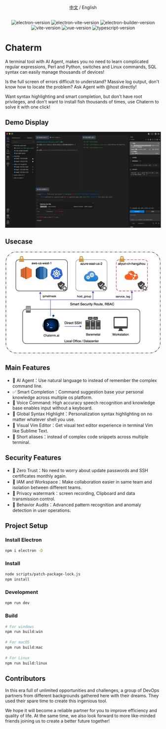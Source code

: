 <div align="center">
  <a href="./README_zh.md">中文</a> / English
</div>
<br>
<p align="center">
<img src="https://img.shields.io/github/package-json/dependency-version/chaterm/Chaterm/dev/electron" alt="electron-version">
<img src="https://img.shields.io/github/package-json/dependency-version/chaterm/Chaterm/dev/electron-vite" alt="electron-vite-version" />
<img src="https://img.shields.io/github/package-json/dependency-version/chaterm/Chaterm/dev/electron-builder" alt="electron-builder-version" />
<img src="https://img.shields.io/github/package-json/dependency-version/chaterm/Chaterm/dev/vite" alt="vite-version" />
<img src="https://img.shields.io/github/package-json/dependency-version/chaterm/Chaterm/dev/vue" alt="vue-version" />
<img src="https://img.shields.io/github/package-json/dependency-version/chaterm/Chaterm/dev/typescript" alt="typescript-version" />
</p>

# Chaterm

A terminal tool with AI Agent, makes you no need to learn complicated regular expressions, Perl and Python, switches and Linux commands, SQL syntax can easily manage thousands of devices!

Is the full screen of errors difficult to understand? Massive log output, don't know how to locate the problem? Ask Agent with @host directly!

Want syntax highlighting and smart completion, but don't have root privileges, and don't want to install fish thousands of times, use Chaterm to solve it with one click!

## Demo Display

![Preview image](resources/demo.jpg)

## Usecase

![Preview image](resources/deploy.jpg)

## Main Features

- 🤖️ AI Agent：Use natural language to instead of remember the complex command line.
- ✅ Smart Completion：Command suggestion base your personal knowledge across multiple os platform.
- 💬 Voice Command: High accuracy speech recognition and knowledge base enables input without a keyboard.
- 🌟 Global Syntax Highlight：Personalization syntax highlighting on no matter whatever shell you use.
- 📄 Visual Vim Editor：Get visual text editor experience in terminal Vim like Sublime Text.
- 🎹 Short aliases：instead of complex code snippets across multiple terminal.

## Security Features

- 🔐 Zero Trust：No need to worry about update passwords and SSH certificates monthly again.
- 💼 IAM and Workspace：Make collaboration easier in same team and isolation between different teams.
- 🔏 Privacy watermark：screen recording, Clipboard and data transmission control.
- 🔎 Behavior Audits：Advanced pattern recognition and anomaly detection in user operations.

## Project Setup

### Install Electron

```sh
npm i electron -D
```

### Install

```bash
node scripts/patch-package-lock.js
npm install
```

### Development

```bash
npm run dev
```

### Build

```bash
# For windows
npm run build:win

# For macOS
npm run build:mac

# For Linux
npm run build:linux
```

## Contributors

In this era full of unlimited opportunities and challenges, a group of DevOps partners from different backgrounds gathered here with their dreams. They used their spare time to create this ingenious tool.

We hope it will become a reliable partner for you to improve efficiency and quality of life. At the same time, we also look forward to more like-minded friends joining us to create a better future together!
